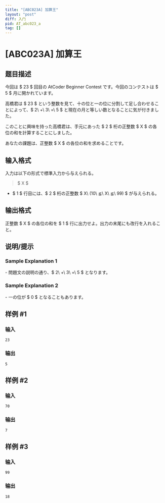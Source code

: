 ```yaml
---
title: "[ABC023A] 加算王"
layout: "post"
diff: 入门
pid: AT_abc023_a
tag: []
---
```


# [ABC023A] 加算王

## 题目描述

[problemUrl]: https://atcoder.jp/contests/abc023/tasks/abc023_a

今回は $ 23 $ 回目の AtCoder Beginner Contest です。今回のコンテストは $ 5 $ 月に開かれています。

高橋君は $ 23 $ という整数を見て、十の位と一の位に分割して足し合わせることによって、$ 2\ +\ 3\ =\ 5 $ と現在の月と等しい数となることに気が付きました。

このことに興味を持った高橋君は、手元にあった $ 2 $ 桁の正整数 $ X $ の各位の和を計算することにしました。

あなたの課題は、正整数 $ X $ の各位の和を求めることです。

## 输入格式

入力は以下の形式で標準入力から与えられる。

> $ X $

- $ 1 $ 行目には、$ 2 $ 桁の正整数 $ X\ (10\ ≦\ X\ ≦\ 99) $ が与えられる。

## 输出格式

正整数 $ X $ の各位の和を $ 1 $ 行に出力せよ。出力の末尾にも改行を入れること。

## 说明/提示

### Sample Explanation 1

\- 問題文の説明の通り、$ 2\ +\ 3\ =\ 5 $ となります。

### Sample Explanation 2

\- 一の位が $ 0 $ となることもあります。

## 样例 #1

### 输入

```
23
```

### 输出

```
5
```

## 样例 #2

### 输入

```
70
```

### 输出

```
7
```

## 样例 #3

### 输入

```
99
```

### 输出

```
18
```

